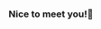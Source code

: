 ### Nice to meet you!👋

<!--
**AnitaDames/AnitaDames** is a ✨ _special_ ✨ repository because its `README.md` (this file) appears on your GitHub profile.

Here are some ideas to get you started:

- 🔭 I’m currently transitioning from Teaching to Tech.
- 🌱 I’m currently studying @codecademy
- 👯 Looking forward to becoming a Code Reviewer
- 🤔 I’m looking for help with ...
- 💬 Ask me about ...
- 📫 How to reach me: ...
- 😄 Pronouns: ...
- ⚡ Fun fact: ...
-->
